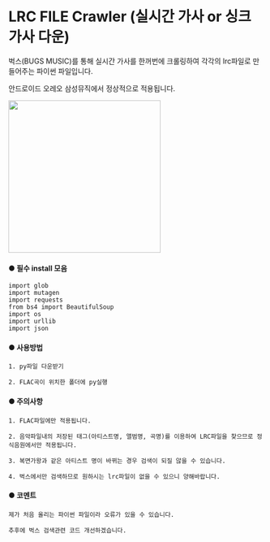# LRC FILE Crawler (실시간 가사 or 싱크 가사 다운)

벅스(BUGS MUSIC)를 통해 실시간 가사를 한꺼번에 크롤링하여 각각의 lrc파일로 만들어주는 파이썬 파일입니다.

안드로이드 오레오 삼성뮤직에서 정상적으로 적용됩니다.

<img src="https://user-images.githubusercontent.com/44944839/48315668-8898fb00-e61c-11e8-8804-3c21c558be00.jpg" width="300px"></img>

#### ● 필수 install 모음
```
import glob
import mutagen
import requests
from bs4 import BeautifulSoup
import os
import urllib
import json
```
#### ● 사용방법
```
1. py파일 다운받기

2. FLAC곡이 위치한 폴더에 py실행
```

#### ● 주의사항
```
1. FLAC파일에만 적용됩니다.

2. 음악파일내의 저장된 태그(아티스트명, 앨범명, 곡명)를 이용하여 LRC파일을 찾으므로 정식음원에서만 적용됩니다.

3. 복면가왕과 같은 아티스트 명이 바뀌는 경우 검색이 되질 않을 수 있습니다.

4. 벅스에서만 검색하므로 원하시는 lrc파일이 없을 수 있으니 양해바랍니다.
```
#### ● 코멘트
```
제가 처음 올리는 파이썬 파일이라 오류가 있을 수 있습니다. 

추후에 벅스 검색관련 코드 개선하겠습니다.
```
